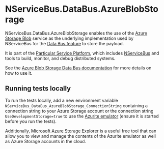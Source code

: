 # NServiceBus.DataBus.AzureBlobStorage

NServiceBus.DataBus.AzureBlobStorage enables the use of the [Azure Storage Blob](https://azure.microsoft.com/en-us/documentation/services/storage/) service as the underlying implementation used by NServiceBus for the [Data Bus feature](http://docs.particular.net/nservicebus/messaging/databus) to store the payload.

It is part of the [Particular Service Platform](https://particular.net/service-platform), which includes [NServiceBus](https://particular.net/nservicebus) and tools to build, monitor, and debug distributed systems.

See the [Azure Blob Storage Data Bus documentation](https://docs.particular.net/nservicebus/messaging/databus/azure-blob-storage) for more details on how to use it.

## Running tests locally

To run the tests locally, add a new environment variable `NServiceBus_DataBus_AzureBlobStorage_ConnectionString` containing a connection string to your Azure Storage account or the connection string `UseDevelopmentStorage=true` to use the [Azurite emulator](https://docs.microsoft.com/en-us/azure/storage/common/storage-use-azurite) (ensure it is started before you run the tests).

Additionally, [Microsoft Azure Storage Explorer](https://azure.microsoft.com/en-us/products/storage/storage-explorer) is a useful free tool that can allow you to view and manage the contents of the Azurite emulator as well as Azure Storage accounts in the cloud.
